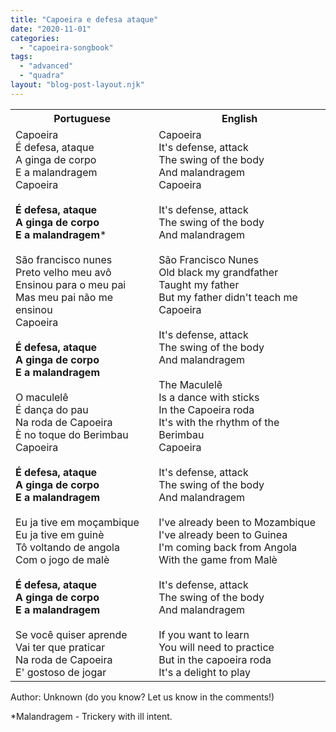 ```yaml
---
title: "Capoeira e defesa ataque"
date: "2020-11-01"
categories: 
  - "capoeira-songbook"
tags: 
  - "advanced"
  - "quadra"
layout: "blog-post-layout.njk"
---
```


<table class="capoeira-table">
    <tr class="header-row">
        <th>Portuguese</th>
        <th>English</th>
    </tr>
    <tr>
        <td>Capoeira<br>
        É defesa, ataque<br>
        A ginga de corpo<br>
        E a malandragem<br>
        Capoeira<br>
        <br>
        <strong>É defesa, ataque<br>
        A ginga de corpo<br>
        E a malandragem</strong>*<br>
        <br>
        São francisco nunes<br>
        Preto velho meu avô<br>
        Ensinou para o meu pai<br>
        Mas meu pai não me ensinou<br>
        Capoeira<br>
        <br>
        <strong>É defesa, ataque<br>
        A ginga de corpo<br>
        E a malandragem</strong><br>
        <br>
        O maculelê<br>
        É dança do pau<br>
        Na roda de Capoeira<br>
        È no toque do Berimbau<br>
        Capoeira<br>
        <br>
        <strong>É defesa, ataque<br>
        A ginga de corpo<br>
        E a malandragem</strong><br>
        <br>
        Eu ja tive em moçambique<br>
        Eu ja tive em guinè<br>
        Tô voltando de angola<br>
        Com o jogo de malè<br>
        <br>
        <strong>É defesa, ataque<br>
        A ginga de corpo<br>
        E a malandragem</strong><br>
        <br>
        Se você quiser aprende<br>
        Vai ter que praticar<br>
        Na roda de Capoeira<br>
        E' gostoso de jogar</td>
        <td>Capoeira<br>
        It's defense, attack<br>
        The swing of the body<br>
        And malandragem<br>
        Capoeira<br>
        <br>
        It's defense, attack<br>
        The swing of the body<br>
        And malandragem<br>
        <br>
        São Francisco Nunes<br>
        Old black my grandfather<br>
        Taught my father<br>
        But my father didn't teach me<br>
        Capoeira<br>
        <br>
        It's defense, attack<br>
        The swing of the body<br>
        And malandragem<br>
        <br>
        The Maculelê<br>
        Is a dance with sticks<br>
        In the Capoeira roda<br>
        It's with the rhythm of the Berimbau<br>
        Capoeira<br>
        <br>
        It's defense, attack<br>
        The swing of the body<br>
        And malandragem<br>
        <br>
        I've already been to Mozambique<br>
        I've already been to Guinea<br>
        I'm coming back from Angola<br>
        With the game from Malè<br>
        <br>
        It's defense, attack<br>
        The swing of the body<br>
        And malandragem<br>
        <br>
        If you want to learn<br>
        You will need to practice<br>
        But in the capoeira roda<br>
        It's a delight to play</td>
    </tr>
</table>

<figcaption>
Author: Unknown (do you know? Let us know in the comments!)
</figcaption>

*Malandragem - Trickery with ill intent.